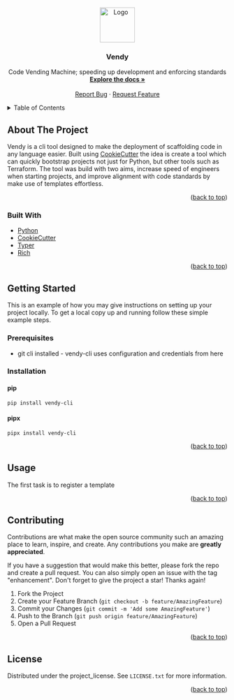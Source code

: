 <!-- Improved compatibility of back to top link: See: https://github.com/othneildrew/Best-README-Template/pull/73 -->
<a id="readme-top"></a>
<!--
*** Thanks for checking out the Best-README-Template. If you have a suggestion
*** that would make this better, please fork the repo and create a pull request
*** or simply open an issue with the tag "enhancement".
*** Don't forget to give the project a star!
*** Thanks again! Now go create something AMAZING! :D
-->



<!-- PROJECT SHIELDS -->
<!--
*** I'm using markdown "reference style" links for readability.
*** Reference links are enclosed in brackets [ ] instead of parentheses ( ).
*** See the bottom of this document for the declaration of the reference variables
*** for contributors-url, forks-url, etc. This is an optional, concise syntax you may use.
*** https://www.markdownguide.org/basic-syntax/#reference-style-links
-->
<!--[![Contributors][contributors-shield]][contributors-url]
[![Issues][issues-shield]][issues-url]
[![project_license][license-shield]][license-url]
-->



<!-- PROJECT LOGO -->
<br />
<div align="center">
  <a href="https://github.com/photosojourn/vendy">
    <img src="img/logo.png" alt="Logo" width="80" height="80">
  </a>

<h3 align="center">Vendy</h3>

  <p align="center">
    Code Vending Machine; speeding up development and enforcing standards
    <br />
    <a href="https://photosojourn.github.io/vendy-cli-docs/"><strong>Explore the docs »</strong></a>
    <br />
    <br />
    <a href="https://github.com/photosojourn/vendy/issues/new?labels=bug&template=bug-report---.md">Report Bug</a>
    &middot;
    <a href="https://github.com/photosojourn/vendy/issues/new?labels=enhancement&template=feature-request---.md">Request Feature</a>
  </p>
</div>



<!-- TABLE OF CONTENTS -->
<details>
  <summary>Table of Contents</summary>
  <ol>
    <li>
      <a href="#about-the-project">About The Project</a>
      <ul>
        <li><a href="#built-with">Built With</a></li>
      </ul>
    </li>
    <li>
      <a href="#getting-started">Getting Started</a>
      <ul>
        <li><a href="#prerequisites">Prerequisites</a></li>
        <li><a href="#installation">Installation</a></li>
      </ul>
    </li>
    <li><a href="#usage">Usage</a></li>
    <li><a href="#contributing">Contributing</a></li>
    <li><a href="#license">License</a></li>
    <li><a href="#contact">Contact</a></li>
    <li><a href="#acknowledgments">Acknowledgments</a></li>
  </ol>
</details>



<!-- ABOUT THE PROJECT -->
## About The Project

Vendy is a cli tool designed to make the deployment of scaffolding code in any language easier. Built using [CookieCutter](https://www.cookiecutter.io/) the idea is create a tool which can quickly bootstrap projects not just for Python, but other tools such as Terraform. The tool was build with two aims, increase speed of engineers when starting projects, and improve alignment with code standards by make use of templates effortless.

<p align="right">(<a href="#readme-top">back to top</a>)</p>

### Built With

* [Python][python-url]
* [CookieCutter](https://www.cookiecutter.io/)
* [Typer](https://typer.tiangolo.com/)
* [Rich](https://github.com/Textualize/rich)

<p align="right">(<a href="#readme-top">back to top</a>)</p>



<!-- GETTING STARTED -->
## Getting Started

This is an example of how you may give instructions on setting up your project locally.
To get a local copy up and running follow these simple example steps.

### Prerequisites

* git cli installed - vendy-cli uses configuration and credentials from here

### Installation

#### pip

`pip install vendy-cli`

#### pipx

`pipx install vendy-cli`


<p align="right">(<a href="#readme-top">back to top</a>)</p>



<!-- USAGE EXAMPLES -->
## Usage

The first task is to register a template

<p align="right">(<a href="#readme-top">back to top</a>)</p>


<!-- CONTRIBUTING -->
## Contributing

Contributions are what make the open source community such an amazing place to learn, inspire, and create. Any contributions you make are **greatly appreciated**.

If you have a suggestion that would make this better, please fork the repo and create a pull request. You can also simply open an issue with the tag "enhancement".
Don't forget to give the project a star! Thanks again!

1. Fork the Project
2. Create your Feature Branch (`git checkout -b feature/AmazingFeature`)
3. Commit your Changes (`git commit -m 'Add some AmazingFeature'`)
4. Push to the Branch (`git push origin feature/AmazingFeature`)
5. Open a Pull Request

<p align="right">(<a href="#readme-top">back to top</a>)</p>

<!-- LICENSE -->
## License

Distributed under the project_license. See `LICENSE.txt` for more information.

<p align="right">(<a href="#readme-top">back to top</a>)</p>



<!-- MARKDOWN LINKS & IMAGES -->
<!-- https://www.markdownguide.org/basic-syntax/#reference-style-links -->
[contributors-shield]: https://img.shields.io/github/contributors/photosojourn/vendy.svg?style=for-the-badge
[contributors-url]: https://github.com/photosojourn/vendy/graphs/contributors
[forks-shield]: https://img.shields.io/github/forks/photosojourn/vendy.svg?style=for-the-badge
[forks-url]: https://github.com/photosojourn/vendy/network/members
[stars-shield]: https://img.shields.io/github/stars/photosojourn/vendy.svg?style=for-the-badge
[stars-url]: https://github.com/photosojourn/vendy/stargazers
[issues-shield]: https://img.shields.io/github/issues/photosojourn/vendy.svg?style=for-the-badge
[issues-url]: https://github.com/photosojourn/vendy/issues
[license-shield]: https://img.shields.io/github/license/photosojourn/vendy.svg?style=for-the-badge
[license-url]: https://github.com/photosojourn/vendy/blob/master/LICENSE
[linkedin-shield]: https://img.shields.io/badge/-LinkedIn-black.svg?style=for-the-badge&logo=linkedin&colorB=555
[linkedin-url]: https://linkedin.com/in/linkedin_username
[product-screenshot]: images/screenshot.png
[Next.js]: https://img.shields.io/badge/next.js-000000?style=for-the-badge&logo=nextdotjs&logoColor=white
[Next-url]: https://nextjs.org/
[React.js]: https://img.shields.io/badge/React-20232A?style=for-the-badge&logo=react&logoColor=61DAFB
[React-url]: https://reactjs.org/
[Vue.js]: https://img.shields.io/badge/Vue.js-35495E?style=for-the-badge&logo=vuedotjs&logoColor=4FC08D
[Vue-url]: https://vuejs.org/
[Angular.io]: https://img.shields.io/badge/Angular-DD0031?style=for-the-badge&logo=angular&logoColor=white
[Angular-url]: https://angular.io/
[Svelte.dev]: https://img.shields.io/badge/Svelte-4A4A55?style=for-the-badge&logo=svelte&logoColor=FF3E00
[Svelte-url]: https://svelte.dev/
[Laravel.com]: https://img.shields.io/badge/Laravel-FF2D20?style=for-the-badge&logo=laravel&logoColor=white
[Laravel-url]: https://laravel.com
[Bootstrap.com]: https://img.shields.io/badge/Bootstrap-563D7C?style=for-the-badge&logo=bootstrap&logoColor=white
[Bootstrap-url]: https://getbootstrap.com
[JQuery.com]: https://img.shields.io/badge/jQuery-0769AD?style=for-the-badge&logo=jquery&logoColor=white
[JQuery-url]: https://jquery.com
[Python.org]: https://img.shields.io/badge/python-3670A0?style=for-the-badge&logo=python&logoColor=ffdd54
[Python-url]: https://www.python.org
